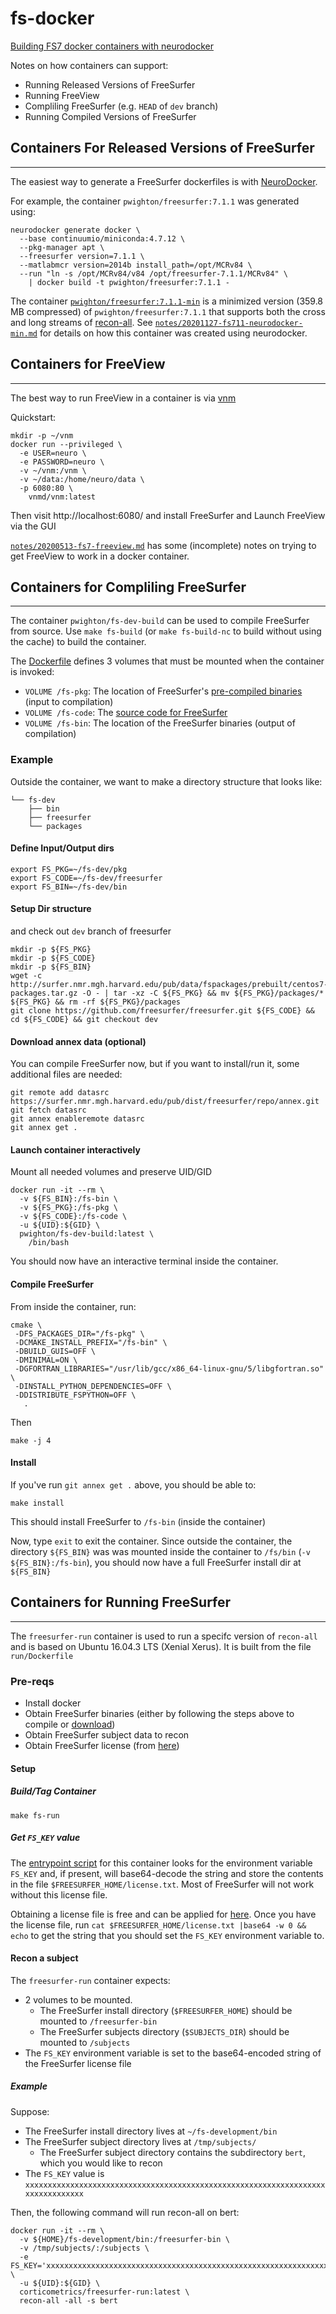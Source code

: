 # fs-docker

[Building FS7 docker containers with neurodocker](20200507-fs7-neurodocker.md)

Notes on how containers can support:
- Running Released Versions of FreeSurfer
- Running FreeView
- Compliling FreeSurfer (e.g. `HEAD` of `dev` branch)
- Running Compiled Versions of FreeSurfer

## Containers For Released Versions of FreeSurfer
-----------------------------------------------------------------------
The easiest way to generate a FreeSurfer dockerfiles is with [NeuroDocker](https://github.com/ReproNim/neurodocker).

For example, the container `pwighton/freesurfer:7.1.1` was generated using:

```
neurodocker generate docker \
  --base continuumio/miniconda:4.7.12 \
  --pkg-manager apt \
  --freesurfer version=7.1.1 \
  --matlabmcr version=2014b install_path=/opt/MCRv84 \
  --run "ln -s /opt/MCRv84/v84 /opt/freesurfer-7.1.1/MCRv84" \
    | docker build -t pwighton/freesurfer:7.1.1 -
```

The container [`pwighton/freesurfer:7.1.1-min`](https://hub.docker.com/layers/128181705/pwighton/freesurfer/7.1.1-min/images/sha256-d6b94ae6ff7a2490ded07bacba1eacd04d02f259cdfb94167dcccdaaf02c446d?context=explore) is a minimized version (359.8 MB compressed) of `pwighton/freesurfer:7.1.1` that supports both the cross and long streams of [recon-all](`pwighton/freesurfer:7.1.1`).  See [`notes/20201127-fs711-neurodocker-min.md`](notes/20201127-fs711-neurodocker-min.md) for details on how this container was created using neurodocker.

## Containers for FreeView
-----------------------------------------------------------------------
The best way to run FreeView in a container is via [vnm](https://github.com/NeuroDesk/vnm)

Quickstart:
```
mkdir -p ~/vnm
docker run --privileged \
  -e USER=neuro \
  -e PASSWORD=neuro \
  -v ~/vnm:/vnm \
  -v ~/data:/home/neuro/data \
  -p 6080:80 \
    vnmd/vnm:latest
```
Then visit http://localhost:6080/ and install FreeSurfer and Launch FreeView via the GUI

[`notes/20200513-fs7-freeview.md`](notes/20200513-fs7-freeview.md) has some (incomplete) notes on trying to get FreeView to work in a docker container.

## Containers for Compliling FreeSurfer
-----------------------------------------------------------------------
The container `pwighton/fs-dev-build` can be used to compile FreeSurfer from source.  Use `make fs-build` (or `make fs-build-nc` to build without using the cache) to build the container.

The [Dockerfile](build/Dockerfile) defines 3 volumes that must be mounted when the container is invoked:
- `VOLUME /fs-pkg`: The location of FreeSurfer's [pre-compiled binaries](http://surfer.nmr.mgh.harvard.edu/pub/data/fspackages/prebuilt/centos7-packages.tar.gz) (input to compilation)
- `VOLUME /fs-code`: The [source code for FreeSurfer](github.com/freesurfer/freesurfer)
- `VOLUME /fs-bin`: The location of the FreeSurfer binaries (output of compilation)

### Example

Outside the container, we want to make a directory structure that looks like:
```
└── fs-dev
    ├── bin
    ├── freesurfer
    └── packages
```

#### Define Input/Output dirs
```
export FS_PKG=~/fs-dev/pkg
export FS_CODE=~/fs-dev/freesurfer
export FS_BIN=~/fs-dev/bin
```

#### Setup Dir structure

and check out `dev` branch of freesurfer
```
mkdir -p ${FS_PKG}
mkdir -p ${FS_CODE}
mkdir -p ${FS_BIN}
wget -c http://surfer.nmr.mgh.harvard.edu/pub/data/fspackages/prebuilt/centos7-packages.tar.gz -O - | tar -xz -C ${FS_PKG} && mv ${FS_PKG}/packages/* ${FS_PKG} && rm -rf ${FS_PKG}/packages
git clone https://github.com/freesurfer/freesurfer.git ${FS_CODE} && cd ${FS_CODE} && git checkout dev
```

#### Download annex data (optional)

You can compile FreeSurfer now, but if you want to install/run it, some additional files are needed:
```
git remote add datasrc https://surfer.nmr.mgh.harvard.edu/pub/dist/freesurfer/repo/annex.git
git fetch datasrc
git annex enableremote datasrc
git annex get .
```

#### Launch container interactively

Mount all needed volumes and preserve UID/GID
```
docker run -it --rm \
  -v ${FS_BIN}:/fs-bin \
  -v ${FS_PKG}:/fs-pkg \
  -v ${FS_CODE}:/fs-code \
  -u ${UID}:${GID} \
  pwighton/fs-dev-build:latest \
    /bin/bash
```

You should now have an interactive terminal inside the container.

#### Compile FreeSurfer

From inside the container, run:
```
cmake \
 -DFS_PACKAGES_DIR="/fs-pkg" \
 -DCMAKE_INSTALL_PREFIX="/fs-bin" \
 -DBUILD_GUIS=OFF \
 -DMINIMAL=ON \
 -DGFORTRAN_LIBRARIES="/usr/lib/gcc/x86_64-linux-gnu/5/libgfortran.so" \
 -DINSTALL_PYTHON_DEPENDENCIES=OFF \
 -DDISTRIBUTE_FSPYTHON=OFF \
   .
```

Then 

```
make -j 4
```

#### Install
If you've run `git annex get .` above, you should be able to:
```
make install
```
This should install FreeSurfer to `/fs-bin` (inside the container)

Now, type `exit` to exit the container.  Since outside the container, the directory `${FS_BIN}` was was mounted inside the container to `/fs/bin` (`-v ${FS_BIN}:/fs-bin`), you should now have a full FreeSurfer install dir at `${FS_BIN}`

## Containers for Running FreeSurfer
-----------------------------------------------------------------------

The `freesurfer-run` container is used to run a specifc version of `recon-all` and is based on Ubuntu 16.04.3 LTS (Xenial Xerus).  It is built from the file `run/Dockerfile`

### Pre-reqs
- Install docker
- Obtain FreeSurfer binaries (either by following the steps above to compile or [download](https://surfer.nmr.mgh.harvard.edu/fswiki/DownloadAndInstall))
- Obtain FreeSurfer subject data to recon
- Obtain FreeSurfer license (from [here](https://surfer.nmr.mgh.harvard.edu/registration.html)) 

#### Setup

##### Build/Tag Container
```
make fs-run
```

##### Get `FS_KEY` value

The [entrypoint script](run/entrypoint.freesurfer-run.bash) for this container looks for the environment variable `FS_KEY` and, if present, will base64-decode the string and store the contents in the file `$FREESURFER_HOME/license.txt`.  Most of FreeSurfer will not work without this license file.  

Obtaining a license file is free and can be applied for [here](https://surfer.nmr.mgh.harvard.edu/registration.html).  Once you have the license file, run `cat $FREESURFER_HOME/license.txt |base64 -w 0 && echo` to get the string that you should set the `FS_KEY` environment variable to.

#### Recon a subject

The `freesurfer-run` container expects: 
  - 2 volumes to be mounted.
    - The FreeSurfer install directory (`$FREESURFER_HOME`) should be mounted to `/freesurfer-bin` 
    - The FreeSurfer subjects directory (`$SUBJECTS_DIR`) should be mounted to `/subjects`
  - The `FS_KEY` environment variable is set to the base64-encoded string of the FreeSurfer license file

##### Example

Suppose:
  - The FreeSurfer install directory lives at `~/fs-development/bin`
  - The FreeSurfer subject directory lives at `/tmp/subjects/`
    - The FreeSurfer subject directory contains the subdirectory `bert`, which you would like to recon
  - The `FS_KEY` value is `xxxxxxxxxxxxxxxxxxxxxxxxxxxxxxxxxxxxxxxxxxxxxxxxxxxxxxxxxxxxxxxxxxxxxxxxxxxxxxxx`

Then, the following command will run recon-all on bert:
```
docker run -it --rm \
  -v ${HOME}/fs-development/bin:/freesurfer-bin \
  -v /tmp/subjects/:/subjects \
  -e FS_KEY='xxxxxxxxxxxxxxxxxxxxxxxxxxxxxxxxxxxxxxxxxxxxxxxxxxxxxxxxxxxxxxxxxxxxxxxxxxxxxxxx' \
  -u ${UID}:${GID} \
  corticometrics/freesurfer-run:latest \
  recon-all -all -s bert
```
